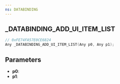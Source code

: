 ```yaml
---
ns: DATABINDING
---
```

## _DATABINDING_ADD_UI_ITEM_LIST

```c
// 0xFE74FA57E0CE6824
Any _DATABINDING_ADD_UI_ITEM_LIST(Any p0, Any p1);
```

## Parameters
* **p0**:
* **p1**:
